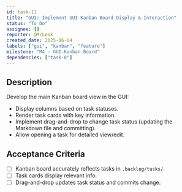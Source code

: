 ```yaml
---
id: task-11
title: "GUI: Implement GUI Kanban Board Display & Interaction"
status: "To Do"
assignee: []
reporter: @MrLesk
created_date: 2025-06-04
labels: ["gui", "kanban", "feature"]
milestone: "M4 - GUI-Kanban Board"
dependencies: ["task-8"]
---
```


## Description

Develop the main Kanban board view in the GUI:

- Display columns based on task statuses.
- Render task cards with key information.
- Implement drag-and-drop to change task status (updating the Markdown file and committing).
- Allow opening a task for detailed view/edit.

## Acceptance Criteria

- [ ] Kanban board accurately reflects tasks in `.backlog/tasks/`.
- [ ] Task cards display relevant info.
- [ ] Drag-and-drop updates task status and commits change.
